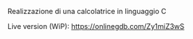 Realizzazione di una calcolatrice in linguaggio C

Live version (WiP): https://onlinegdb.com/Zy1miZ3wS
